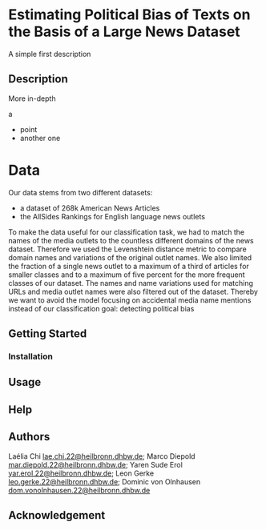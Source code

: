 # Estimating Political Bias of Texts on the Basis of a Large News Dataset

A simple first description

## Description

More in-depth

a
- point
- another one
# Data

Our data stems from two different datasets:
- a dataset of 268k American News Articles
- the AllSides Rankings for English language news outlets

To make the data useful for our classification task, we had to match the names of the media outlets to the countless different domains of the news dataset.
Therefore we used the Levenshtein distance metric to compare domain names and variations of the original outlet names.
We also limited the fraction of a single news outlet to a maximum of a third of articles for smaller classes and to a maximum of five percent for the more frequent classes of our dataset.
The names and name variations used for matching URLs and media outlet names were also filtered out of the dataset.
Thereby we want to avoid the model focusing on accidental media name mentions instead of our classification goal: detecting political bias

## Getting Started
### Installation


## Usage


## Help

## Authors

Laélia Chi <lae.chi.22@heilbronn.dhbw.de>;
Marco Diepold <mar.diepold.22@heilbronn.dhbw.de>;
Yaren Sude Erol <yar.erol.22@heilbronn.dhbw.de>;
Leon Gerke <leo.gerke.22@heilbronn.dhbw.de>;
Dominic von Olnhausen <dom.vonolnhausen.22@heilbronn.dhbw.de>

## Acknowledgement

